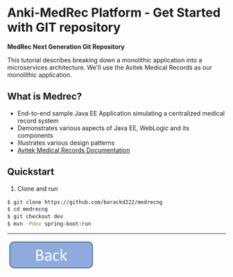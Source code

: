 **Anki-MedRec Platform - Get Started with GIT repository**
===================


**MedRec Next Generation Git Repository**

This tutorial describes breaking down a monolithic application into a microservices architecture. We'll use the Avitek Medical Records as our monolithic application. 

## What is Medrec?

- End-to-end sample Java EE Application simulating a centralized medical record system
- Demonstrates various aspects of Java EE, WebLogic and its components
- Illustrates various design patterns
- [Avitek Medical Records Documentation](http://www.oracle.com/webfolder/technetwork/tutorials/obe/fmw/wls/12c/12_2_1/02-34-004-DeploySampleApplication/deploysampleapplication.html)


## Quickstart

1. Clone and run
```bash
$ git clone https://github.com/barackd222/medrecng
$ cd medrecng
$ git checkout dev
$ mvn -Pdev spring-boot:run
```


----------

<a href="index" rel="Go back">![link text](back.png "Go Back")</a>

